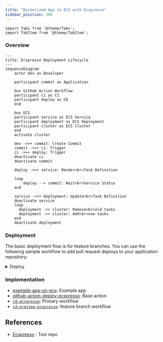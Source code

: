 ```yaml
---
title: "Dockerized App to ECS with Ecspresso"
sidebar_position: 100
---
```



```mdx-code-block
import Tabs from '@theme/Tabs';
import TabItem from '@theme/TabItem';
```

### Overview

```mermaid
---
title: Ecspresso Deployment Lifecycle
---
sequenceDiagram
    actor dev as Developer

    participant commit as Application

    box GitHub Action Workflow
    participant ci as CI
    participant deploy as CD
    end

    box ECS
    participant service as ECS Service
    participant deployment as ECS Deployment
    participant cluster as ECS Cluster
    end
    activate cluster

    dev ->>+ commit: Create Commit
    commit ->>+ ci: Trigger
    ci ->>+ deploy: Trigger
    deactivate ci
    deactivate commit

    deploy ->>+ service: Render<br>Task Definition

    loop
        deploy --> commit: Wait<br>Service Status
    end

    service ->>+ deployment: Update<br>Task Definition
    deactivate service
    loop
      deployment ->> cluster: Remove<br>old tasks
      deployment ->> cluster: Add<br>new tasks
    end
    deactivate deployment
```

### Deployment

The basic deployment flow is for feature branches. You can use the following
sample workflow to add pull request deploys to your application repository:

<details>
<summary>Deploy</summary>

<Tabs>

<TabItem value="feature" label="Feature">

```yaml
name: Feature Branch
on:
  pull_request:
    branches: [ 'main' ]
    types: [opened, synchronize, reopened, closed, labeled, unlabeled]

permissions:
  pull-requests: write
  deployments: write
  id-token: write
  contents: read

concurrency:
  group: ${{ github.workflow }}-${{ github.ref }}
  cancel-in-progress: false

jobs:
  monorepo:
    uses:  cloudposse/github-actions-workflows/.github/workflows/controller-monorepo.yml@main
    with:
      file: ./deploy/config.yaml

  ci:
    uses: cloudposse/github-actions-workflows/.github/workflows/ci-dockerized-app-build.yml@main
    needs: [ monorepo ]
    with:
      organization: "cloudposse"
      repository: ${{ github.event.repository.name }}
    secrets:
      ecr-region: ${{ secrets.ECR_REGION }}
      ecr-iam-role: ${{ secrets.ECR_IAM_ROLE }}
      registry: ${{ secrets.ECR_REGISTRY }}
      secret-outputs-passphrase: ${{ secrets.GHA_SECRET_OUTPUT_PASSPHRASE }}

  cd:
    uses: cloudposse/github-actions-workflows/.github/workflows/cd-preview-ecspresso.yml@main
    needs: [ ci, monorepo ]
    if: ${{ always() && needs.monorepo.outputs.apps != '[]' }}
    strategy:
      matrix:
        app: ${{ fromJson(needs.monorepo.outputs.apps) }}
    with:
      image: ${{ needs.ci.outputs.image }}
      tag: ${{ needs.ci.outputs.tag }}
      repository: ${{ github.event.repository.name }}
      app: ${{ matrix.app }}
      open: ${{ github.event.pull_request.state == 'open' }}
      labels: ${{ toJSON(github.event.pull_request.labels.*.name) }}
      ref: ${{ github.event.pull_request.head.ref }}
      exclusive: true
      enable-migration: ${{ contains(fromJSON(needs.monorepo.outputs.migrations), matrix.app) }}
      settings: ${{ needs.monorepo.outputs.settings }}
      env-label: |
        qa1: deploy/qa1
    secrets:
      secret-outputs-passphrase: ${{ secrets.GHA_SECRET_OUTPUT_PASSPHRASE }}
```

</TabItem>

<TabItem value="main" label="Main">

```yaml
name: 2 - Main Branch
on:
  push:
    branches: [ main ]

permissions:
  contents: write
  id-token: write
  pull-requests: read

concurrency:
  group: ${{ github.workflow }}-${{ github.ref }}
  cancel-in-progress: false

jobs:
  monorepo:
    uses:  cloudposse/github-actions-workflows/.github/workflows/controller-monorepo.yml@main
    with:
      file: ./deploy/config.yaml

  ci:
    uses: cloudposse/github-actions-workflows/.github/workflows/ci-dockerized-app-build.yml@main
    needs: [ monorepo ]
    with:
      organization: "cloudposse"
      repository: ${{ github.event.repository.name }}
    secrets:
      ecr-region: ${{ secrets.ECR_REGION }}
      ecr-iam-role: ${{ secrets.ECR_IAM_ROLE }}
      registry: ${{ secrets.ECR_REGISTRY }}
      secret-outputs-passphrase: ${{ secrets.GHA_SECRET_OUTPUT_PASSPHRASE }}

  cd:
    uses: cloudposse/github-actions-workflows/.github/workflows/cd-ecspresso.yml@main
    needs: [ ci, monorepo ]
    strategy:
      matrix:
        app: ${{ fromJson(needs.monorepo.outputs.apps) }}
    with:
      image: ${{ needs.ci.outputs.image }}
      tag: ${{ needs.ci.outputs.tag }}
      repository: ${{ github.event.repository.name }}
      app: ${{ matrix.app }}
      environment: dev
      enable-migration: ${{ contains(fromJSON(needs.monorepo.outputs.migrations), matrix.app) }}
      settings: ${{ needs.monorepo.outputs.settings }}
    secrets:
      secret-outputs-passphrase: ${{ secrets.GHA_SECRET_OUTPUT_PASSPHRASE }}

  release:
    uses:  cloudposse/github-actions-workflows/.github/workflows/controller-draft-release.yml@main
    needs: [ cd ]
```

</TabItem>

<TabItem value="release" label="Release">

```yaml
name: 3 - Release
on:
  release:
    types: [published]

permissions:
  id-token: write
  contents: write

concurrency:
  group: ${{ github.workflow }}
  cancel-in-progress: false

jobs:
  monorepo:
    uses:  cloudposse/github-actions-workflows/.github/workflows/controller-monorepo.yml@main
    with:
      file: ./deploy/config.yaml

  ci:
    uses: cloudposse/github-actions-workflows/.github/workflows/ci-dockerized-app-promote.yml@main
    needs: [ monorepo ]
    with:
      organization: "cloudposse"
      repository: ${{ github.event.repository.name }}
      version: ${{ github.event.release.tag_name }}
    secrets:
      ecr-region: ${{ secrets.ECR_REGION }}
      ecr-iam-role: ${{ secrets.ECR_IAM_ROLE }}
      registry: ${{ secrets.ECR_REGISTRY }}
      secret-outputs-passphrase: ${{ secrets.GHA_SECRET_OUTPUT_PASSPHRASE }}

  cd:
    uses: cloudposse/github-actions-workflows/.github/workflows/cd-ecspresso.yml@main
    needs: [ ci, monorepo ]
    strategy:
      matrix:
        app: ${{ fromJson(needs.monorepo.outputs.apps) }}
    with:
      image: ${{ needs.ci.outputs.image }}
      tag: ${{ needs.ci.outputs.tag }}
      repository: ${{ github.event.repository.name }}
      app: ${{ matrix.app }}
      environment: "staging"
      enable-migration: ${{ contains(fromJSON(needs.monorepo.outputs.migrations), matrix.app) }}
      settings: ${{ needs.monorepo.outputs.settings }}
    secrets:
      secret-outputs-passphrase: ${{ secrets.GHA_SECRET_OUTPUT_PASSPHRASE }}
```

</TabItem>
</Tabs>
</details>


### Implementation

- [example-app-on-ecs](https://github.com/cloudposse/example-app-on-ecs): Example app
- [github-action-deploy-ecspresso](https://github.com/cloudposse/github-action-deploy-ecspresso): Base action
- [`cd-ecspresso`](https://github.com/cloudposse/github-actions-workflows/blob/main/.github/workflows/cd-ecspresso.yml): Primary workflow
- [`cd-preview-ecspresso`](https://github.com/cloudposse/github-actions-workflows/blob/main/.github/workflows/cd-preview-ecspresso.yml): feature branch workflow

## References
- [Ecspresso](https://github.com/kayac/ecspresso) : Tool repo
